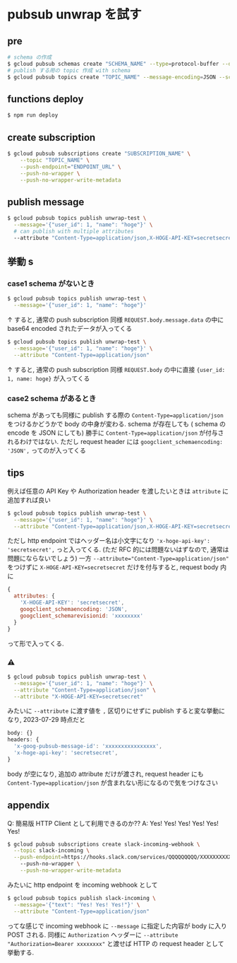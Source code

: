 # pubsub unwrap を試す

## pre

```sh
# schema の作成
$ gcloud pubsub schemas create "SCHEMA_NAME" --type=protocol-buffer --definition-file=./schema.proto
# publish する用の topic 作成 with schema
$ gcloud pubsub topics create "TOPIC_NAME" --message-encoding=JSON --schema="SCHEMA_NAME"
```

## functions deploy

```sh
$ npm run deploy
```

## create subscription

```sh
$ gcloud pubsub subscriptions create "SUBSCRIPTION_NAME" \
    --topic "TOPIC_NAME" \
    --push-endpoint="ENDPOINT_URL" \
    --push-no-wrapper \
    --push-no-wrapper-write-metadata
```

## publish message

```sh
$ gcloud pubsub topics publish unwrap-test \
  --message='{"user_id": 1, "name": "hoge"}' \
  # can publish with multiple attributes
  --attribute "Content-Type=application/json,X-HOGE-API-KEY=secretsecret"
```

## 挙動 s

### case1 schema がないとき

```sh
$ gcloud pubsub topics publish unwrap-test \
  --message='{"user_id": 1, "name": "hoge"}'
```

↑ すると, 通常の push subscription 同様 `REQUEST.body.message.data` の中に base64 encoded されたデータが入ってくる

```sh
$ gcloud pubsub topics publish unwrap-test \
  --message='{"user_id": 1, "name": "hoge"}' \
  --attribute "Content-Type=application/json"
```

↑ すると, 通常の push subscription 同様 `REQUEST.body` の中に直接 `{user_id: 1, name: hoge}` が入ってくる

### case2 schema があるとき

schema があっても同様に publish する際の `Content-Type=application/json` をつけるかどうかで body の中身が変わる.
schema が存在しても ( schema の encode を JSON にしても) 勝手に `Content-Type=application/json` が付与されるわけではない. ただし request header には `googclient_schemaencoding: 'JSON',` ってのが入ってくる

## tips

例えば任意の API Key や Authorization header を渡したいときは `attribute` に追加すれば良い

```sh
$ gcloud pubsub topics publish unwrap-test \
  --message='{"user_id": 1, "name": "hoge"}' \
  --attribute "Content-Type=application/json,X-HOGE-API-KEY=secretsecret"
```

ただし http endpoint ではヘッダー名は小文字になり `'x-hoge-api-key': 'secretsecret',` っと入ってくる. (ただ RFC 的には問題ないはずなので, 通常は問題にならないでしょう)
一方 `--attribute="Content-Type=application/json"` をつけずに `X-HOGE-API-KEY=secretsecret` だけを付与すると, request body 内に

```js
{
  attributes: {
    'X-HOGE-API-KEY': 'secretsecret',
    googclient_schemaencoding: 'JSON',
    googclient_schemarevisionid: 'xxxxxxxx'
  }
}
```

って形で入ってくる.

### :warning:

```sh
$ gcloud pubsub topics publish unwrap-test \
  --message='{"user_id": 1, "name": "hoge"}' \
  --attribute "Content-Type=application/json" \
  --attribute "X-HOGE-API-KEY=secretsecret"
```

みたいに `--attribute` に渡す値を `,` 区切りにせずに publish すると変な挙動になり, 2023-07-29 時点だと

```js
body: {}
headers: {
  'x-goog-pubsub-message-id': 'xxxxxxxxxxxxxxxx',
  'x-hoge-api-key': 'secretsecret',
}
```

body が空になり, 追加の attribute だけが渡され, request header にも `Content-Type=application/json` が含まれない形になるので気をつけなさい

## appendix

Q: 簡易版 HTTP Client として利用できるのか??
A: Yes! Yes! Yes! Yes! Yes! Yes!

```sh
$ gcloud pubsub subscriptions create slack-incoming-webhook \
  --topic slack-incoming \
  --push-endpoint=https://hooks.slack.com/services/QQQQQQQQQ/XXXXXXXXXXXXXXXXXXXXXXXXXXXXXXXXXXXX
    --push-no-wrapper \
    --push-no-wrapper-write-metadata
```

みたいに http endpoint を incoming webhook として

```sh
$ gcloud pubsub topics publish slack-incoming \
  --message='{"text": "Yes! Yes! Yes!"}' \
  --attribute "Content-Type=application/json"
```

ってな感じで incoming webhook に `--message` に指定した内容が body に入り POST される.
同様に `Authorization` ヘッダーに `--attribute "Authorization=Bearer xxxxxxxx"` と渡せば HTTP の request header として挙動する.
